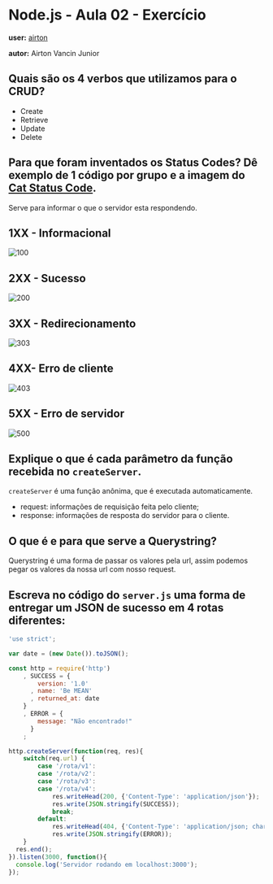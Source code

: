 # Node.js - Aula 02 - Exercício
**user:** [airton](https://github.com/airton)

**autor:** Airton Vancin Junior

## Quais são os 4 verbos que utilizamos para o CRUD?

- Create
- Retrieve
- Update
- Delete

## Para que foram inventados os Status Codes? Dê exemplo de 1 código por grupo e a imagem do [Cat Status Code](https://http.cat/).

Serve para informar o que o servidor esta respondendo.

## 1XX - Informacional
![100](https://http.cat/100)

## 2XX - Sucesso
![200](https://http.cat/200)

## 3XX - Redirecionamento
![303](https://http.cat/303)

## 4XX- Erro de cliente
![403](https://http.cat/403)

## 5XX - Erro de servidor
![500](https://http.cat/500)


## Explique o que é cada parâmetro da função recebida no `createServer`.

`createServer` é uma função anônima, que é executada automaticamente.

- request: informações de requisição feita pelo cliente;
- response: informações de resposta do servidor para o cliente.


## O que é e para que serve a Querystring?

Querystring é uma forma de passar os valores pela url, assim podemos pegar os valores da nossa url com nosso request.

## Escreva no código do `server.js` uma forma de entregar um JSON de sucesso em 4 rotas diferentes:

```js
'use strict';

var date = (new Date()).toJSON();

const http = require('http')
    , SUCCESS = {
        version: '1.0'
      , name: 'Be MEAN'
      , returned_at: date
    }
    , ERROR = {
        message: "Não encontrado!"
      }
    ;

http.createServer(function(req, res){
    switch(req.url) {
        case '/rota/v1':
        case '/rota/v2':
        case '/rota/v3':
        case '/rota/v4':
            res.writeHead(200, {'Content-Type': 'application/json'});
            res.write(JSON.stringify(SUCCESS));
            break;
        default:
            res.writeHead(404, {'Content-Type': 'application/json; charset=utf-8'});
            res.write(JSON.stringify(ERROR));
    }
  res.end();
}).listen(3000, function(){
  console.log('Servidor rodando em localhost:3000');
});

```